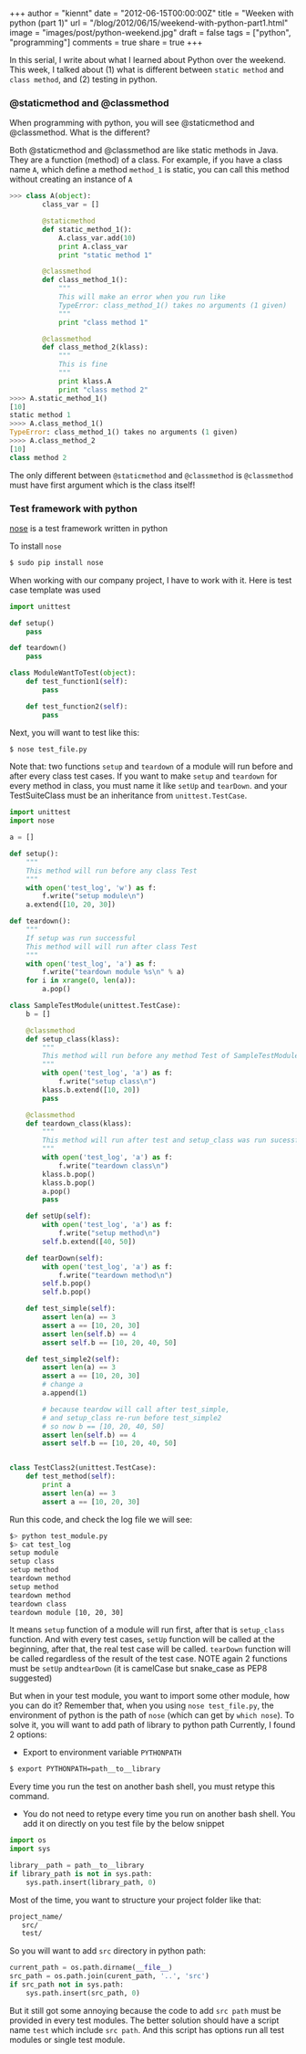 +++
author = "kiennt"
date = "2012-06-15T00:00:00Z"
title = "Weeken with python (part 1)"
url = "/blog/2012/06/15/weekend-with-python-part1.html"
image = "images/post/python-weekend.jpg"
draft = false
tags = ["python", "programming"]
comments = true
share = true
+++

In this serial, I write about what I learned about Python over the weekend.
This week, I talked about (1) what is different between `static method` and
`class method`, and (2) testing in python.

<!--more-->

### @staticmethod and @classmethod
When programming with python, you will see @staticmethod and @classmethod.
What is the different?

Both @staticmethod and @classmethod are like static methods in Java.
They are a function (method) of a class.
For example, if you have a class name `A`, which define a method `method_1` is static,
you can call this method without creating an instance of `A`

``` python
>>> class A(object):
        class_var = []

        @staticmethod
        def static_method_1():
            A.class_var.add(10)
            print A.class_var
            print "static method 1"

        @classmethod
        def class_method_1():
            """
            This will make an error when you run like
            TypeError: class_method_1() takes no arguments (1 given)
            """
            print "class method 1"

        @classmethod
        def class_method_2(klass):
            """
            This is fine
            """
            print klass.A
            print "class method 2"
>>>> A.static_method_1()
[10]
static method 1
>>>> A.class_method_1()
TypeError: class_method_1() takes no arguments (1 given)
>>>> A.class_method_2
[10]
class method 2
```

The only different between `@staticmethod` and `@classmethod` is `@classmethod`
must have first argument which is the class itself!


### Test framework with python
[nose](https://github.com/nose-devs/nose) is a test framework written in python

To install ``nose``

``` bash
$ sudo pip install nose
```

When working with our company project, I have to work with it.
Here is test case template was used

``` python
import unittest

def setup()
    pass

def teardown()
    pass

class ModuleWantToTest(object):
    def test_function1(self):
        pass

    def test_function2(self):
        pass
```

Next, you will want to test like this:

``` bash
$ nose test_file.py
```

Note that: two functions `setup` and `teardown` of a module will run before and after every class test cases.
If you want to make `setup` and `teardown` for every method in class, you must name it like `setUp` and `tearDown`.
and your TestSuiteClass must be an inheritance from `unittest.TestCase`.

``` python
import unittest
import nose

a = []

def setup():
    """
    This method will run before any class Test
    """
    with open('test_log', 'w') as f:
        f.write("setup module\n")
    a.extend([10, 20, 30])

def teardown():
    """
    If setup was run successful
    This method will will run after class Test
    """
    with open('test_log', 'a') as f:
        f.write("teardown module %s\n" % a)
    for i in xrange(0, len(a)):
        a.pop()

class SampleTestModule(unittest.TestCase):
    b = []

    @classmethod
    def setup_class(klass):
        """
        This method will run before any method Test of SampleTestModule
        """
        with open('test_log', 'a') as f:
            f.write("setup class\n")
        klass.b.extend([10, 20])
        pass

    @classmethod
    def teardown_class(klass):
        """
        This method will run after test and setup_class was run sucessful
        """
        with open('test_log', 'a') as f:
            f.write("teardown class\n")
        klass.b.pop()
        klass.b.pop()
        a.pop()
        pass

    def setUp(self):
        with open('test_log', 'a') as f:
            f.write("setup method\n")
        self.b.extend([40, 50])

    def tearDown(self):
        with open('test_log', 'a') as f:
            f.write("teardown method\n")
        self.b.pop()
        self.b.pop()

    def test_simple(self):
        assert len(a) == 3
        assert a == [10, 20, 30]
        assert len(self.b) == 4
        assert self.b == [10, 20, 40, 50]

    def test_simple2(self):
        assert len(a) == 3
        assert a == [10, 20, 30]
        # change a
        a.append(1)

        # because teardow will call after test_simple,
        # and setup_class re-run before test_simple2
        # so now b == [10, 20, 40, 50]
        assert len(self.b) == 4
        assert self.b == [10, 20, 40, 50]


class TestClass2(unittest.TestCase):
    def test_method(self):
        print a
        assert len(a) == 3
        assert a == [10, 20, 30]
```

Run this code, and check the log file we will see:

``` bash
$> python test_module.py
$> cat test_log
setup module
setup class
setup method
teardown method
setup method
teardown method
teardown class
teardown module [10, 20, 30]
```

It means  `setup` function of a module will run first, after that is `setup_class` function.
And with every test cases, `setUp` function will be called at the beginning, after that, the real test case will be called.
`tearDown` function will be called regardless of the result of the test case.
NOTE again 2 functions must be `setUp` and`tearDown` (it is camelCase but snake_case as PEP8 suggested)


But when in your test module, you want to import some other module, how you can do it?
Remember that, when you using `nose test_file.py`, the environment of python is the path of `nose` (which can get by `which nose`).
To solve it, you will want to add path of library to python path
Currently, I found 2 options:

+ Export to environment variable ``PYTHONPATH``

``` bash
$ export PYTHONPATH=path__to__library
```

Every time you run the test on another bash shell, you must retype this command.

+ You do not need to retype every time you run on another bash shell.
You add it on directly on you test file by the below snippet

``` python
import os
import sys

library__path = path__to__library
if library_path is not in sys.path:
    sys.path.insert(library_path, 0)
```

Most of the time, you want to structure your project folder like that:

``` bash
project_name/
   src/
   test/
```

So you will want to add `src` directory in python path:

``` python
current_path = os.path.dirname(__file__)
src_path = os.path.join(curent_path, '..', 'src')
if src_path not in sys.path:
    sys.path.insert(src_path, 0)
```

But it still got some annoying because the code to add `src path` must be provided in every test modules.
The better solution should have a script name `test` which include `src path`.
And this script has options run all test modules or single test module.
